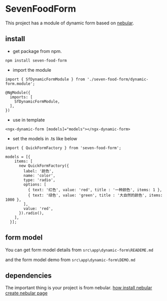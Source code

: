# SevenFoodForm

This project has a module of dynamic form based on [nebular](https://github.com/akveo/nebular).

## install

- get package from npm.

```
npm install seven-food-form
```

- import the module

```
import { SfDynamicFormModule } from './seven-food-form/dynamic-form.module';

@NgModule({
  imports: [
    SfDynamicFormModule,
  ],
})
```

- use in template

```
<ngx-dynamic-form [models]="models"></ngx-dynamic-form>
```

- set the models in .ts like below

```
import { QuickFormFactory } from 'seven-food-form';

models = [{
    items: [
      new QuickFormFactory({
        label: '颜色',
        name: 'color',
        type: 'radio',
        options: [
          { text: '红色', value: 'red', title : '一种颜色', items: 1 },
          { text: '绿色', value: 'green', title : '大自然的颜色', items: 1000 },
        ],
        value: 'red',
      }).radio(),
    ],
  }];
```

## form model

You can get form model details from `src\app\dynamic-form\READEME.md`

and the form model demo from `src\app\dynamic-form\DEMO.md`

## dependencies

The important thing is your project is from nebular.
[how install nebular](https://akveo.github.io/nebular/docs/guides/install-nebular#install-nebular)
[create nebular page](https://akveo.github.io/nebular/docs/guides/create-nebular-page#create-nebular-page)
